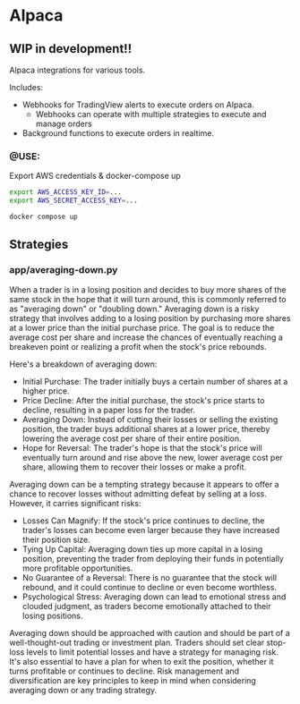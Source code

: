 # Alpaca
## WIP in development!!
Alpaca integrations for various tools. 

Includes: 
- Webhooks for TradingView alerts to execute orders on Alpaca. 
    - Webhooks can operate with multiple strategies to execute and manage orders
- Background functions to execute orders in realtime.

### @USE:

Export AWS credentials & docker-compose up
```bash
export AWS_ACCESS_KEY_ID=...
export AWS_SECRET_ACCESS_KEY=...

docker compose up
```

## Strategies

### app/averaging-down.py
When a trader is in a losing position and decides to buy more shares of the same stock in the hope that it will turn around, this is commonly referred to as "averaging down" or "doubling down." Averaging down is a risky strategy that involves adding to a losing position by purchasing more shares at a lower price than the initial purchase price. The goal is to reduce the average cost per share and increase the chances of eventually reaching a breakeven point or realizing a profit when the stock's price rebounds.

Here's a breakdown of averaging down:

- Initial Purchase: The trader initially buys a certain number of shares at a higher price.
- Price Decline: After the initial purchase, the stock's price starts to decline, resulting in a paper loss for the trader.
- Averaging Down: Instead of cutting their losses or selling the existing position, the trader buys additional shares at a lower price, thereby lowering the average cost per share of their entire position.
- Hope for Reversal: The trader's hope is that the stock's price will eventually turn around and rise above the new, lower average cost per share, allowing them to recover their losses or make a profit.

Averaging down can be a tempting strategy because it appears to offer a chance to recover losses without admitting defeat by selling at a loss. However, it carries significant risks:

- Losses Can Magnify: If the stock's price continues to decline, the trader's losses can become even larger because they have increased their position size.
- Tying Up Capital: Averaging down ties up more capital in a losing position, preventing the trader from deploying their funds in potentially more profitable opportunities.
- No Guarantee of a Reversal: There is no guarantee that the stock will rebound, and it could continue to decline or even become worthless.
- Psychological Stress: Averaging down can lead to emotional stress and clouded judgment, as traders become emotionally attached to their losing positions.

Averaging down should be approached with caution and should be part of a well-thought-out trading or investment plan. Traders should set clear stop-loss levels to limit potential losses and have a strategy for managing risk. It's also essential to have a plan for when to exit the position, whether it turns profitable or continues to decline. Risk management and diversification are key principles to keep in mind when considering averaging down or any trading strategy.
